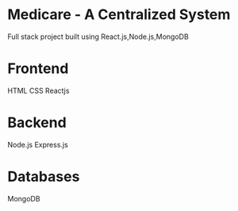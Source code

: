 
# Medicare - A Centralized System

Full stack project built using React.js,Node.js,MongoDB

# Frontend 
HTML
CSS
Reactjs

# Backend
Node.js
Express.js

# Databases
MongoDB
